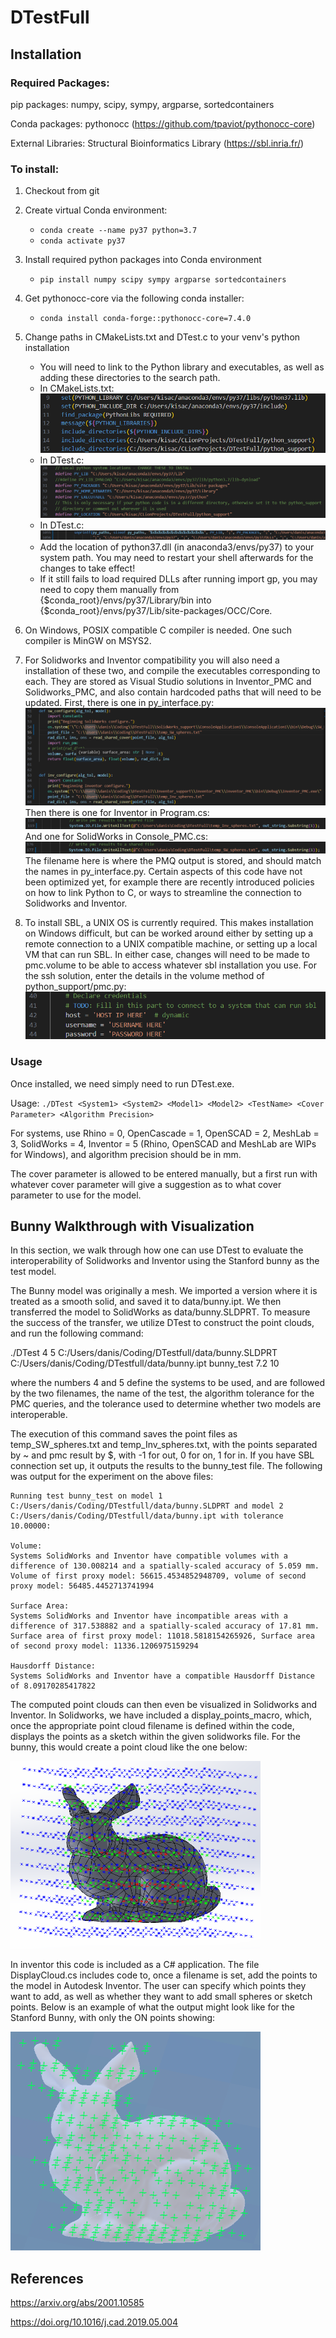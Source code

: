 # DTestFull

## Installation
### Required Packages:

pip packages: numpy, scipy, sympy, argparse, sortedcontainers

Conda packages: pythonocc (https://github.com/tpaviot/pythonocc-core)

External Libraries: Structural Bioinformatics Library (https://sbl.inria.fr/)

### To install:

1. Checkout from git
2. Create virtual Conda environment:
  
   - `conda create --name py37 python=3.7`
   - `conda activate py37`
  
3. Install required python packages into Conda environment

   - `pip install numpy scipy sympy argparse sortedcontainers`
   <!-- - `conda install -c dlr-sc pythonocc-core=7.4.0`  -->

4. Get pythonocc-core via the following conda installer:

   - `conda install conda-forge::pythonocc-core=7.4.0` 
   
5. Change paths in CMakeLists.txt and DTest.c to your venv's python installation

   - You will need to link to the Python library and executables, as well as adding these directories to the search path.
   - In CMakeLists.txt:<br>
   ![alt text](Examples/readme_screenshots/screenshot_cmake.png)
   - In DTest.c:
   ![alt text](Examples/readme_screenshots/screenshot_dtest.png)
   - In DTest.c:
   ![If you do not have a separate OCC installation, there is no need to include that](Examples/readme_screenshots/image-4.png)
   - Add the location of python37.dll (in anaconda3/envs/py37) to your system path. You may need to restart your shell afterwards for the changes to take effect!
   - If it still fails to load required DLLs after running import gp, you may need to copy them manually from {\$conda_root}/envs/py37/Library/bin into {\$conda_root}/envs/py37/Lib/site-packages/OCC/Core.

6. On Windows, POSIX compatible C compiler is needed. One such compiler is MinGW on MSYS2.

7. For Solidworks and Inventor compatibility you will also need a installation of these two, and compile the executables corresponding to each. 
They are stored as Visual Studio solutions in Inventor_PMC and Solidworks_PMC, and also contain hardcoded paths that will need to be updated. First, there is one in py_interface.py:
![alt text](Examples/readme_screenshots/image-2.png)
Then there is one for Inventor in Program.cs:
![alt text](Examples/readme_screenshots/image-1.png)
And one for SolidWorks in Console_PMC.cs:
![alt text](Examples/readme_screenshots/image-3.png)
The filename here is where the PMQ output is stored, and should match the names in py_interface.py.
Certain aspects of this code have not been optimized yet, for example there are recently introduced policies on how to link Python to C, or ways to streamline the connection to Solidworks and Inventor.

1. To install SBL, a UNIX OS is currently required. This makes installation on Windows difficult, but can be worked around either by setting up a remote connection to a UNIX compatible machine, or setting up a local VM that can run SBL. In either case, changes will need to be made to pmc.volume to be able to access whatever sbl installation you use. For the ssh solution, enter the details in the volume method of python_support/pmc.py:
   ![alt text](Examples/readme_screenshots/image.png)


### Usage

Once installed, we need simply need to run DTest.exe. 

Usage:
`./DTest <System1> <System2> <Model1> <Model2> <TestName> <Cover Parameter> <Algorithm Precision>`

For systems, use Rhino = 0, OpenCascade = 1, OpenSCAD = 2, MeshLab = 3, SolidWorks = 4, Inventor = 5 (Rhino, OpenSCAD and MeshLab are WIPs for Windows), and algorithm precision should be in mm. 

The cover parameter is allowed to be entered manually, but a first run with whatever cover parameter will give a suggestion as to what cover parameter to use for the model.

## Bunny Walkthrough with Visualization

In this section, we walk through how one can use DTest to evaluate the interoperability of Solidworks and Inventor using the Stanford bunny as the test model. 

The Bunny model was originally a mesh. We imported a version where it is treated as a smooth solid, and saved it to data/bunny.ipt. We then transferred the model to SolidWorks as data/bunny.SLDPRT. To measure the success of the transfer, we utilize DTest to construct the point clouds, and run the following command: 

./DTest 4 5 C:/Users/danis/Coding/DTestfull/data/bunny.SLDPRT C:/Users/danis/Coding/DTestfull/data/bunny.ipt bunny_test 7.2 10 

where the numbers 4 and 5 define the systems to be used, and are followed by the two filenames, the name of the test, the algorithm tolerance for the PMC queries, and the tolerance used to determine whether two models are interoperable. 

The execution of this command saves the point files as temp_SW_spheres.txt and temp_Inv_spheres.txt, with the points separated by ~ and pmc result by $, with -1 for out, 0 for on, 1 for in. If you have SBL connection set up, it outputs the results to the bunny_test file. The following was output for the experiment on the above files:

```
Running test bunny_test on model 1 C:/Users/danis/Coding/DTestfull/data/bunny.SLDPRT and model 2 C:/Users/danis/Coding/DTestfull/data/bunny.ipt with tolerance 10.00000:

Volume:
Systems SolidWorks and Inventor have compatible volumes with a difference of 130.008214 and a spatially-scaled accuracy of 5.059 mm.
Volume of first proxy model: 56615.4534852948709, volume of second proxy model: 56485.4452713741994

Surface Area:
Systems SolidWorks and Inventor have incompatible areas with a difference of 317.538882 and a spatially-scaled accuracy of 17.81 mm.
Surface area of first proxy model: 11018.5818154265926, Surface area of second proxy model: 11336.1206975159294

Hausdorff Distance:
Systems SolidWorks and Inventor have a compatible Hausdorff Distance of 8.09170285417822
```

The computed point clouds can then even be visualized in Solidworks and Inventor. In Solidworks, we have included a display_points_macro, which, once the appropriate point cloud filename is defined within the code, displays the points as a sketch within the given solidworks file. For the bunny, this would create a point cloud like the one below:

<img src="Examples/readme_screenshots/sw_bunny.png" alt="" width="400" height="300"/>


In inventor this code is included as a C\# application. The file DisplayCloud.cs includes code to, once a filename is set, add the points to the model in Autodesk Inventor. The user can specify which points they want to add, as well as whether they want to add small spheres or sketch points. Below is an example of what the output might look like for the Stanford Bunny, with only the ON points showing:

<img src="Examples/readme_screenshots/inv_bunny.png" alt="" width="400" height="350"/>

## References

https://arxiv.org/abs/2001.10585

https://doi.org/10.1016/j.cad.2019.05.004
